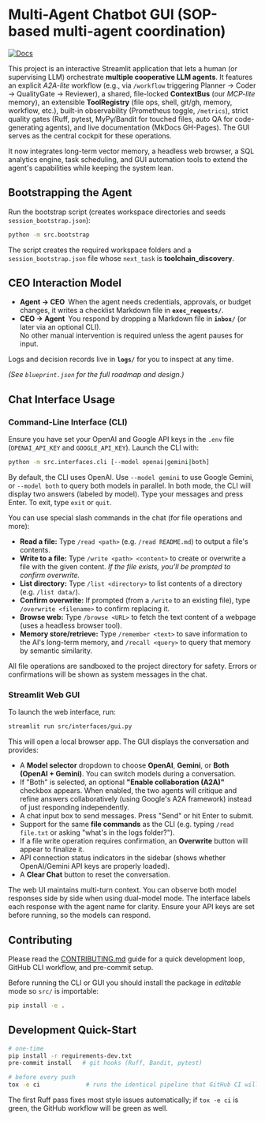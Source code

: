 # Multi-Agent Chatbot GUI (SOP-based multi-agent coordination)

[![Docs](https://img.shields.io/badge/docs-latest-brightgreen)](https://ianlucas1.github.io/agent_system/)

This project is an interactive Streamlit application that lets a human (or supervising LLM) orchestrate **multiple cooperative LLM agents**. It features an explicit *A2A-lite* workflow (e.g., via `/workflow` triggering Planner → Coder → QualityGate → Reviewer), a shared, file-locked **ContextBus** (our *MCP-lite* memory), an extensible **ToolRegistry** (file ops, shell, git/gh, memory, workflow, etc.), built-in observability (Prometheus toggle, `/metrics`), strict quality gates (Ruff, pytest, MyPy/Bandit for touched files, auto QA for code-generating agents), and live documentation (MkDocs GH-Pages). The GUI serves as the central cockpit for these operations.

It now integrates long-term vector memory, a headless web browser, a SQL analytics engine, task scheduling, and GUI automation tools to extend the agent's capabilities while keeping the system lean.

## Bootstrapping the Agent

Run the bootstrap script (creates workspace directories and seeds `session_bootstrap.json`):

```bash
python -m src.bootstrap
```

The script creates the required workspace folders and a `session_bootstrap.json` file whose `next_task` is **toolchain_discovery**.

## CEO Interaction Model

* **Agent → CEO** When the agent needs credentials, approvals, or budget changes, it writes a checklist Markdown file in **`exec_requests/`**.  
* **CEO → Agent** You respond by dropping a Markdown file in **`inbox/`** (or later via an optional CLI).  
  No other manual intervention is required unless the agent pauses for input.

Logs and decision records live in **`logs/`** for you to inspect at any time.

*(See `blueprint.json` for the full roadmap and design.)*

## Chat Interface Usage

### Command-Line Interface (CLI)

Ensure you have set your OpenAI and Google API keys in the `.env` file (`OPENAI_API_KEY` and `GOOGLE_API_KEY`). Launch the CLI with:

```bash
python -m src.interfaces.cli [--model openai|gemini|both]
```

By default, the CLI uses OpenAI. Use `--model gemini` to use Google Gemini, or `--model both` to query both models in parallel. In both mode, the CLI will display two answers (labeled by model). Type your messages and press Enter. To exit, type `exit` or `quit`.

You can use special slash commands in the chat (for file operations and more):
- **Read a file:** Type `/read <path>` (e.g. `/read README.md`) to output a file's contents.
- **Write to a file:** Type `/write <path> <content>` to create or overwrite a file with the given content. *If the file exists, you'll be prompted to confirm overwrite.*
- **List directory:** Type `/list <directory>` to list contents of a directory (e.g. `/list data/`).
- **Confirm overwrite:** If prompted (from a `/write` to an existing file), type `/overwrite <filename>` to confirm replacing it.
- **Browse web:** Type `/browse <URL>` to fetch the text content of a webpage (uses a headless browser tool).
- **Memory store/retrieve:** Type `/remember <text>` to save information to the AI's long-term memory, and `/recall <query>` to query that memory by semantic similarity.

All file operations are sandboxed to the project directory for safety. Errors or confirmations will be shown as system messages in the chat.

### Streamlit Web GUI

To launch the web interface, run:

```bash
streamlit run src/interfaces/gui.py
```

This will open a local browser app. The GUI displays the conversation and provides:
- A **Model selector** dropdown to choose **OpenAI**, **Gemini**, or **Both (OpenAI + Gemini)**. You can switch models during a conversation.
- If "Both" is selected, an optional **"Enable collaboration (A2A)"** checkbox appears. When enabled, the two agents will critique and refine answers collaboratively (using Google's A2A framework) instead of just responding independently.
- A chat input box to send messages. Press "Send" or hit Enter to submit.
- Support for the same **file commands** as the CLI (e.g. typing `/read file.txt` or asking "what's in the logs folder?").
- If a file write operation requires confirmation, an **Overwrite** button will appear to finalize it.
- API connection status indicators in the sidebar (shows whether OpenAI/Gemini API keys are properly loaded).
- A **Clear Chat** button to reset the conversation.

The web UI maintains multi-turn context. You can observe both model responses side by side when using dual-model mode. The interface labels each response with the agent name for clarity. Ensure your API keys are set before running, so the models can respond.

## Contributing

Please read the [CONTRIBUTING.md](CONTRIBUTING.md) guide for a quick development loop, GitHub CLI workflow, and pre-commit setup.

Before running the CLI or GUI you should install the package in *editable* mode so `src/` is importable:

```bash
pip install -e .
```

## Development Quick-Start

```bash
# one-time
pip install -r requirements-dev.txt
pre-commit install   # git hooks (Ruff, Bandit, pytest)

# before every push
tox -e ci             # runs the identical pipeline that GitHub CI will run
```

The first Ruff pass fixes most style issues automatically; if `tox -e ci` is
green, the GitHub workflow will be green as well.
